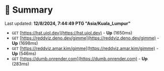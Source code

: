 # 📖 Summary
Last updated: **12/8/2024, 7:44:49 PTG "Asia/Kuala_Lumpur"**

- `GET` [https://hst.ujol.dev](https://hst.ujol.dev) - **Up** (1650ms)
- `GET` [https://reddviz.deno.dev/gimme](https://reddviz.deno.dev/gimme) - **Up** (1698ms)
- `GET` [https://reddviz.amar.kim/gimme](https://reddviz.amar.kim/gimme) - **Up** (546ms)
- `GET` [https://dumb.onrender.com](https://dumb.onrender.com) - **Up** (283ms)
